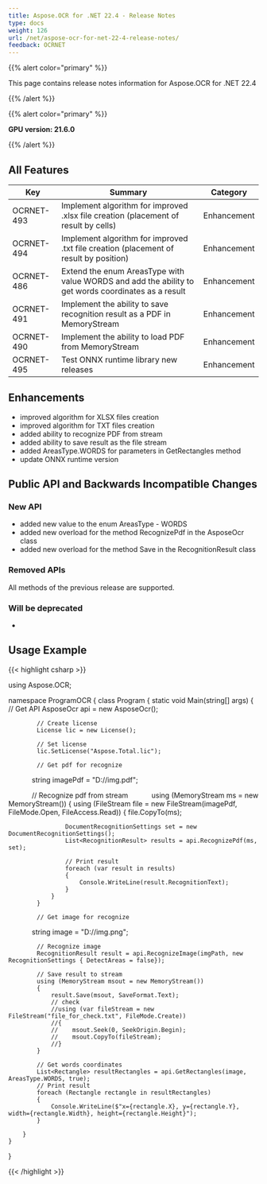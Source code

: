 ```yaml
---
title: Aspose.OCR for .NET 22.4 - Release Notes
type: docs
weight: 126
url: /net/aspose-ocr-for-net-22-4-release-notes/
feedback: OCRNET
---
```


{{% alert color="primary" %}}

This page contains release notes information for Aspose.OCR for .NET 22.4

{{% /alert %}}

{{% alert color="primary" %}}

**GPU version: 21.6.0**

{{% /alert %}}

## All Features

|Key|Summary|Category|
|---|---|---|
|OCRNET-493|Implement algorithm for improved .xlsx file creation (placement of result by cells) |Enhancement|
|OCRNET-494|Implement algorithm for improved .txt file creation (placement of result by position) |Enhancement|
|OCRNET-486|Extend the enum AreasType with value WORDS and add the ability to get words coordinates as a result |Enhancement|
|OCRNET-491|Implement the ability to save recognition result as a PDF in MemoryStream |Enhancement|
|OCRNET-490|Implement the ability to load PDF from MemoryStream |Enhancement|
|OCRNET-495|Test ONNX runtime library new releases |Enhancement|

## Enhancements

- improved algorithm for XLSX files creation
- improved algorithm for TXT files creation
- added ability to recognize PDF from stream
- added ability to save result as the file stream
- added AreasType.WORDS for parameters in GetRectangles method
- update ONNX runtime version


## Public API and Backwards Incompatible Changes

### New API

- added new value to the enum AreasType - WORDS
- added new overload for the method RecognizePdf in the AsposeOcr class
- added new overload for the method Save in the RecognitionResult class

### Removed APIs

All methods of the previous release are supported.

### Will be deprecated

-

## Usage Example

{{< highlight csharp >}}


using Aspose.OCR;

namespace ProgramOCR
{
    class Program
    {
        static void Main(string[] args)
        {
            // Get API
            AsposeOcr api = new AsposeOcr();

            // Create license
            License lic = new License();

            // Set license 
            lic.SetLicense("Aspose.Total.lic");

            // Get pdf for recognize
            string imagePdf = "D://img.pdf";

            // Recognize pdf from stream           
            using (MemoryStream ms = new MemoryStream())
            {
                using (FileStream file = new FileStream(imagePdf, FileMode.Open, FileAccess.Read))
                {
                    file.CopyTo(ms);
             
                    DocumentRecognitionSettings set = new DocumentRecognitionSettings();
					List<RecognitionResult> results = api.RecognizePdf(ms, set);     

		            // Print result
					foreach (var result in results)
					{
						Console.WriteLine(result.RecognitionText);
					}
				}
			}
			
			// Get image for recognize
            string image = "D://img.png";

			// Recognize image
			RecognitionResult result = api.RecognizeImage(imgPath, new RecognitionSettings { DetectAreas = false});
			
			// Save result to stream
			using (MemoryStream msout = new MemoryStream())
            {
                result.Save(msout, SaveFormat.Text);
				// check
                //using (var fileStream = new FileStream("file_for_check.txt", FileMode.Create))
                //{
                //    msout.Seek(0, SeekOrigin.Begin);
                //    msout.CopyTo(fileStream);
                //}
            }
			
			// Get words coordinates
			List<Rectangle> resultRectangles = api.GetRectangles(image, AreasType.WORDS, true);
			// Print result
			foreach (Rectangle rectangle in resultRectangles)
			{
				Console.WriteLine($"x={rectangle.X}, y={rectangle.Y}, width={rectangle.Width}, height={rectangle.Height}");
			}		
         
        }
    }
}

{{< /highlight >}}
